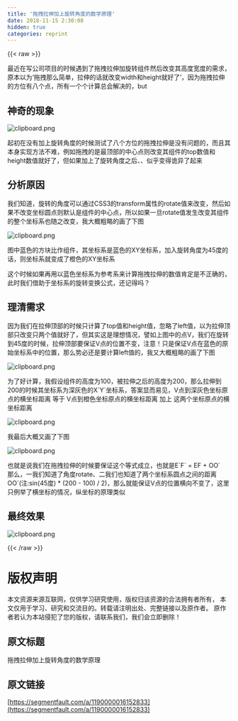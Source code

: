 ```yaml
---
title: '拖拽拉伸加上旋转角度的数学原理' 
date: 2018-11-15 2:30:08
hidden: true
categories: reprint
---
```


{{< raw >}}
<p>&#x6700;&#x8FD1;&#x5728;&#x5199;&#x516C;&#x53F8;&#x9879;&#x76EE;&#x7684;&#x65F6;&#x5019;&#x9047;&#x5230;&#x4E86;&#x62D6;&#x62FD;&#x62C9;&#x4F38;&#x52A0;&#x65CB;&#x8F6C;&#x7EC4;&#x4EF6;&#x7136;&#x540E;&#x6539;&#x53D8;&#x5176;&#x9AD8;&#x5EA6;&#x5BBD;&#x5EA6;&#x7684;&#x9700;&#x6C42;&#xFF0C;&#x539F;&#x672C;&#x4EE5;&#x4E3A;&#x2018;&#x62D6;&#x62FD;&#x90A3;&#x4E48;&#x7B80;&#x5355;&#xFF0C;&#x62C9;&#x4F38;&#x7684;&#x8BDD;&#x5C31;&#x6539;&#x53D8;width&#x548C;height&#x5C31;&#x597D;&#x4E86;&#x2019;&#xFF0C;&#x56E0;&#x4E3A;&#x62D6;&#x62FD;&#x62C9;&#x4F38;&#x7684;&#x65B9;&#x4F4D;&#x6709;&#x516B;&#x4E2A;&#x70B9;&#xFF0C;&#x6240;&#x6709;&#x4E00;&#x4E2A;&#x4E2A;&#x8BA1;&#x7B97;&#x603B;&#x4F1A;&#x89E3;&#x51B3;&#x7684;&#xFF0C;but</p><h2>&#x795E;&#x5947;&#x7684;&#x73B0;&#x8C61;</h2><p><span class="img-wrap"><img data-src="/img/bVbfWaW?w=614&amp;h=398" src="https://static.alili.tech/img/bVbfWaW?w=614&amp;h=398" alt="clipboard.png" title="clipboard.png"></span></p><p>&#x8D77;&#x521D;&#x5728;&#x6CA1;&#x6709;&#x52A0;&#x4E0A;&#x65CB;&#x8F6C;&#x89D2;&#x5EA6;&#x7684;&#x65F6;&#x5019;&#x6D4B;&#x8BD5;&#x4E86;&#x516B;&#x4E2A;&#x65B9;&#x4F4D;&#x7684;&#x62D6;&#x62FD;&#x62C9;&#x4F38;&#x662F;&#x6CA1;&#x6709;&#x95EE;&#x9898;&#x7684;&#xFF0C;&#x800C;&#x4E14;&#x5176;&#x672C;&#x8EAB;&#x5B9E;&#x73B0;&#x65B9;&#x6CD5;&#x4E0D;&#x96BE;&#xFF0C;&#x4F8B;&#x5982;&#x62D6;&#x62FD;&#x7684;&#x662F;&#x6700;&#x9876;&#x90E8;&#x7684;&#x4E2D;&#x5FC3;&#x70B9;&#x5219;&#x6539;&#x53D8;&#x5176;&#x7EC4;&#x4EF6;&#x7684;top&#x6570;&#x503C;&#x548C;height&#x6570;&#x503C;&#x5C31;&#x597D;&#x4E86;&#xFF0C;&#x4F46;&#x5982;&#x679C;&#x52A0;&#x4E0A;&#x4E86;&#x65CB;&#x8F6C;&#x89D2;&#x5EA6;&#x4E4B;&#x540E;&#x3001;&#x3001;&#x4F3C;&#x4E4E;&#x53D8;&#x5F97;&#x8BE1;&#x5F02;&#x4E86;&#x8D77;&#x6765;</p><h2>&#x5206;&#x6790;&#x539F;&#x56E0;</h2><p>&#x6211;&#x4EEC;&#x77E5;&#x9053;&#xFF0C;&#x65CB;&#x8F6C;&#x7684;&#x89D2;&#x5EA6;&#x53EF;&#x4EE5;&#x901A;&#x8FC7;CSS3&#x7684;transform&#x5C5E;&#x6027;&#x7684;rotate&#x503C;&#x6765;&#x6539;&#x53D8;&#xFF0C;&#x7136;&#x540E;&#x5982;&#x679C;&#x4E0D;&#x6539;&#x53D8;&#x5750;&#x6807;&#x5706;&#x70B9;&#x5219;&#x9ED8;&#x8BA4;&#x662F;&#x7EC4;&#x4EF6;&#x7684;&#x4E2D;&#x5FC3;&#x70B9;&#xFF0C;&#x6240;&#x4EE5;&#x5982;&#x679C;&#x4E00;&#x65E6;rotate&#x503C;&#x53D1;&#x751F;&#x6539;&#x53D8;&#x5176;&#x7EC4;&#x4EF6;&#x7684;&#x6574;&#x4E2A;&#x5750;&#x6807;&#x7CFB;&#x4E5F;&#x968F;&#x4E4B;&#x6539;&#x53D8;&#xFF0C;&#x6211;&#x5927;&#x6982;&#x7C97;&#x7565;&#x7684;&#x753B;&#x4E86;&#x4E0B;&#x56FE;</p><p><span class="img-wrap"><img data-src="/img/bVbfWgT?w=624&amp;h=697" src="https://static.alili.tech/img/bVbfWgT?w=624&amp;h=697" alt="clipboard.png" title="clipboard.png"></span></p><p>&#x56FE;&#x4E2D;&#x84DD;&#x8272;&#x7684;&#x65B9;&#x5757;&#x6BD4;&#x4F5C;&#x7EC4;&#x4EF6;&#xFF0C;&#x5176;&#x5750;&#x6807;&#x7CFB;&#x662F;&#x84DD;&#x8272;&#x7684;XY&#x5750;&#x6807;&#x7CFB;&#xFF0C;&#x52A0;&#x5165;&#x65CB;&#x8F6C;&#x89D2;&#x5EA6;&#x4E3A;45&#x5EA6;&#x7684;&#x8BDD;&#xFF0C;&#x5219;&#x5750;&#x6807;&#x7CFB;&#x5C31;&#x53D8;&#x6210;&#x4E86;&#x6A59;&#x8272;&#x7684;XY&#x5750;&#x6807;&#x7CFB;</p><p>&#x8FD9;&#x4E2A;&#x65F6;&#x5019;&#x5982;&#x679C;&#x518D;&#x7528;&#x4EE5;&#x84DD;&#x8272;&#x5750;&#x6807;&#x7CFB;&#x4E3A;&#x53C2;&#x8003;&#x7CFB;&#x6765;&#x8BA1;&#x7B97;&#x62D6;&#x62FD;&#x62C9;&#x4F38;&#x7684;&#x6570;&#x503C;&#x80AF;&#x5B9A;&#x662F;&#x4E0D;&#x6B63;&#x786E;&#x7684;&#xFF0C;&#x6B64;&#x65F6;&#x6211;&#x4EEC;&#x501F;&#x52A9;&#x4E8E;&#x5750;&#x6807;&#x7CFB;&#x7684;&#x65CB;&#x8F6C;&#x53D8;&#x6362;&#x516C;&#x5F0F;&#xFF0C;&#x8FD8;&#x8BB0;&#x5F97;&#x5417;&#xFF1F;</p><h2>&#x7406;&#x6E05;&#x9700;&#x6C42;</h2><p>&#x56E0;&#x4E3A;&#x6211;&#x4EEC;&#x5728;&#x62C9;&#x4F38;&#x9876;&#x90E8;&#x7684;&#x65F6;&#x5019;&#x53EA;&#x8BA1;&#x7B97;&#x4E86;top&#x503C;&#x548C;height&#x503C;&#xFF0C;&#x5FFD;&#x7565;&#x4E86;left&#x503C;&#xFF0C;&#x4EE5;&#x4E3A;&#x62C9;&#x4F38;&#x9876;&#x90E8;&#x53EA;&#x6539;&#x53D8;&#x53EA;&#x4E24;&#x4E2A;&#x503C;&#x5C31;&#x597D;&#x4E86;&#xFF0C;&#x4F46;&#x5176;&#x5B9E;&#x8FD9;&#x662F;&#x7406;&#x60F3;&#x60C5;&#x51B5;&#xFF0C;&#x8B6C;&#x5982;&#x4E0A;&#x56FE;&#x4E2D;&#x7684;&#x70B9;V&#xFF0C;&#x6211;&#x4EEC;&#x5728;&#x65CB;&#x8F6C;&#x5230;45&#x5EA6;&#x7684;&#x65F6;&#x5019;&#xFF0C;&#x62C9;&#x4F38;&#x9876;&#x90E8;&#x8981;&#x4FDD;&#x8BC1;V&#x70B9;&#x7684;&#x4F4D;&#x7F6E;&#x4E0D;&#x53D8;&#xFF0C;&#x6CE8;&#x610F;&#xFF01;&#x53EA;&#x662F;&#x4FDD;&#x8BC1;V&#x70B9;&#x5728;&#x84DD;&#x8272;&#x7684;&#x539F;&#x59CB;&#x5750;&#x6807;&#x7CFB;&#x4E2D;&#x7684;&#x4F4D;&#x7F6E;&#xFF0C;&#x90A3;&#x4E48;&#x52BF;&#x5FC5;&#x8FD8;&#x662F;&#x8981;&#x8BA1;&#x7B97;left&#x503C;&#x7684;&#xFF0C;&#x6211;&#x53C8;&#x5927;&#x6982;&#x7C97;&#x7565;&#x7684;&#x753B;&#x4E86;&#x4E0B;&#x56FE;</p><p><span class="img-wrap"><img data-src="/img/bVbfWeg?w=648&amp;h=716" src="https://static.alili.tech/img/bVbfWeg?w=648&amp;h=716" alt="clipboard.png" title="clipboard.png"></span></p><p>&#x4E3A;&#x4E86;&#x597D;&#x8BA1;&#x7B97;&#xFF0C;&#x6211;&#x5047;&#x8BBE;&#x7EC4;&#x4EF6;&#x7684;&#x9AD8;&#x5EA6;&#x4E3A;100&#xFF0C;&#x88AB;&#x62C9;&#x4F38;&#x4E4B;&#x540E;&#x7684;&#x9AD8;&#x5EA6;&#x4E3A;200&#xFF0C;&#x90A3;&#x4E48;&#x62C9;&#x4F38;&#x5230;200&#x7684;&#x65F6;&#x5019;&#x5176;&#x5750;&#x6807;&#x7CFB;&#x4E3A;&#x6DF1;&#x7070;&#x8272;&#x7684;X`Y`&#x5750;&#x6807;&#x7CFB;&#xFF0C;&#x7B54;&#x6848;&#x663E;&#x800C;&#x6613;&#x89C1;&#xFF0C;V&#x70B9;&#x5230;&#x6DF1;&#x7070;&#x8272;&#x5750;&#x6807;&#x539F;&#x70B9;&#x7684;&#x6A2A;&#x5750;&#x6807;&#x8DDD;&#x79BB; &#x7B49;&#x4E8E; V&#x70B9;&#x5230;&#x6A59;&#x8272;&#x5750;&#x6807;&#x539F;&#x70B9;&#x7684;&#x6A2A;&#x5750;&#x6807;&#x8DDD;&#x79BB; &#x52A0;&#x4E0A; &#x8FD9;&#x4E24;&#x4E2A;&#x5750;&#x6807;&#x539F;&#x70B9;&#x7684;&#x6A2A;&#x5750;&#x6807;&#x8DDD;&#x79BB;</p><p><span class="img-wrap"><img data-src="/img/bVbfWfB?w=297&amp;h=244" src="https://static.alili.tech/img/bVbfWfB?w=297&amp;h=244" alt="clipboard.png" title="clipboard.png"></span></p><p>&#x6211;&#x6700;&#x540E;&#x5927;&#x6982;&#x53C8;&#x753B;&#x4E86;&#x4E0B;&#x56FE;</p><p><span class="img-wrap"><img data-src="/img/bVbfWfI?w=675&amp;h=690" src="https://static.alili.tech/img/bVbfWfI?w=675&amp;h=690" alt="clipboard.png" title="clipboard.png"></span></p><p>&#x4E5F;&#x5C31;&#x662F;&#x8BF4;&#x6211;&#x4EEC;&#x5728;&#x62D6;&#x62FD;&#x62C9;&#x4F38;&#x7684;&#x65F6;&#x5019;&#x8981;&#x4FDD;&#x8BC1;&#x8FD9;&#x4E2A;&#x7B49;&#x5F0F;&#x6210;&#x7ACB;&#xFF0C;&#x4E5F;&#x5C31;&#x662F;E`F` = EF + OO`<br>&#x90A3;&#x4E48;&#xFF0C;&#x4E00;&#x6211;&#x4EEC;&#x77E5;&#x9053;&#x4E86;&#x89D2;&#x5EA6;rotate&#x3001;&#x4E8C;&#x6211;&#x4EEC;&#x4E5F;&#x77E5;&#x9053;&#x4E86;&#x4E24;&#x4E2A;&#x5750;&#x6807;&#x7CFB;&#x5706;&#x70B9;&#x4E4B;&#x95F4;&#x7684;&#x8DDD;&#x79BB;OO`(&#x6CE8;:sin(45&#x5EA6;) * (200 - 100) / 2)&#xFF0C;&#x90A3;&#x4E48;&#x5C31;&#x80FD;&#x4FDD;&#x8BC1;V&#x70B9;&#x7684;&#x4F4D;&#x7F6E;&#x6A2A;&#x5411;&#x4E0D;&#x53D8;&#x4E86;&#xFF0C;&#x8FD9;&#x91CC;&#x53EA;&#x4F8B;&#x4E3E;&#x4E86;&#x6A2A;&#x5750;&#x6807;&#x7684;&#x60C5;&#x51B5;&#xFF0C;&#x7EB5;&#x5750;&#x6807;&#x7684;&#x539F;&#x7406;&#x7C7B;&#x4F3C;</p><h2>&#x6700;&#x7EC8;&#x6548;&#x679C;</h2><p><span class="img-wrap"><img data-src="/img/bVbfWgA?w=614&amp;h=398" src="https://static.alili.tech/img/bVbfWgA?w=614&amp;h=398" alt="clipboard.png" title="clipboard.png"></span></p>
{{< /raw >}}

# 版权声明
本文资源来源互联网，仅供学习研究使用，版权归该资源的合法拥有者所有，
本文仅用于学习、研究和交流目的。转载请注明出处、完整链接以及原作者。
原作者若认为本站侵犯了您的版权，请联系我们，我们会立即删除！

## 原文标题
拖拽拉伸加上旋转角度的数学原理

## 原文链接
[https://segmentfault.com/a/1190000016152833](https://segmentfault.com/a/1190000016152833)

